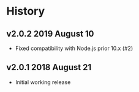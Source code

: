 # History

## v2.0.2 2019 August 10
- Fixed compatibility with Node.js prior 10.x (#2)

## v2.0.1 2018 August 21
- Initial working release
